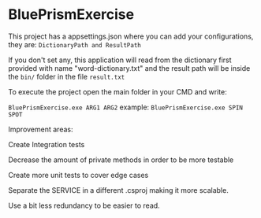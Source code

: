 # BluePrismExercise

This project has a appsettings.json where you can add your configurations, they are:
```DictionaryPath and ResultPath```

If you don't set any, this application will read from the dictionary first provided with name "word-dictionary.txt" and the result path will be inside the ```bin/``` folder in the file ```result.txt```

To execute the project open the main folder in your CMD and write:

```BluePrismExercise.exe ARG1 ARG2```
example:
```BluePrismExercise.exe SPIN SPOT```


Improvement areas:

Create Integration tests

Decrease the amount of private methods in order to be more testable

Create more unit tests to cover edge cases

Separate the SERVICE in a different .csproj making it more scalable.

Use a bit less redundancy to be easier to read.

